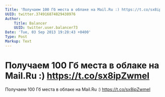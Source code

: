 ```yaml
---
Title: 'Получаем 100 Гб места в облаке на Mail.Ru :) https://t.co/sx8ipZwmeI'
UUID: twitter.374916874829438976
Author:
    Title: Balancer
    UUID: twitter.user.balancer73
Date: 'Tue, 03 Sep 2013 19:28:43 +0400'
Type: Post
Markup: Text
---
```


# Получаем 100 Гб места в облаке на Mail.Ru :) https://t.co/sx8ipZwmeI

Получаем 100 Гб места в облаке на Mail.Ru :)
https://t.co/sx8ipZwmeI